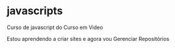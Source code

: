 # javascripts
 Curso de javascript do Curso em Video


Estou aprendendo a criar sites e agora vou Gerenciar Repositórios
